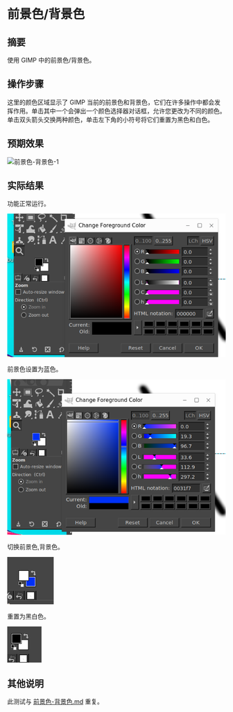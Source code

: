 # 前景色/背景色

## 摘要

使用 GIMP 中的前景色/背景色。

## 操作步骤

这里的颜色区域显示了 GIMP 当前的前景色和背景色，它们在许多操作中都会发挥作用。单击其中一个会弹出一个颜色选择器对话框，允许您更改为不同的颜色。单击双头箭头交换两种颜色，单击左下角的小符号将它们重置为黑色和白色。

## 预期效果

![前景色-背景色-1](./img/前景色-背景色-1.png)

## 实际结果

功能正常运行。

![前景色-背景色-2](./img/前景色-背景色-2.png)

前景色设置为蓝色。

![前景色-背景色-3](./img/前景色-背景色-3.png)

切换前景色,背景色。

![前景色-背景色-4](./img/前景色-背景色-4.png)

重置为黑白色。

![前景色-背景色-5](./img/前景色-背景色-5.png)

## 其他说明

此测试与 [前景色-背景色.md](./前景色-背景色.md) 重复。
